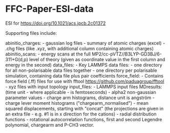 # FFC-Paper-ESI-data
ESI for https://doi.org/10.1021/acs.jpcb.2c01372

Supporting files include:

abinitio_charges:
	- gaussian log files
	- summary of atomic charges (excel)
	- .chg files (like .xyz, with additional column containing atomic charges)
abinitio_scans:
	- energy scans at the full MP2/cc-pVTZ//B3LYP-GD3BJ/6-311+G(d,p) level of theory
	  (given as coordinate value in the first column and energy in the second)
data_files:
	- Key LAMMPS data files:
	- one directory for all non-polarisable data files together
	- one directory per polarisable simulation, containing data file plus pair coefficients
force_field:
	- Contains force field (.ff) files for use with fftool https://github.com/paduagroup/fftool
	- xyz files with input topology
input_files:
	- LAMMPS input files
MDresults: (time unit - where applicable - is femtoseconds)
	- alpha2 non-gaussian parameter values
	- charge arm histograms, distance unit is angström
	- charge lever moment histograms ("chargearm_normalised")
	- mean squared displacements, starting with "concat"
	  (the projections are given in an extra file - e.g. #1 is in x direction for the cations)
	- radial distribution functions
	- rotational autocorrelation functions, first and second Legendre polynomial, chargearm and P-CH3 vector.
	
	
